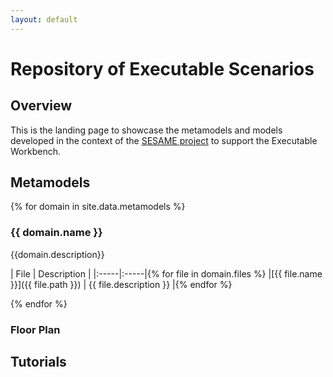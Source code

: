 ```yaml
---
layout: default
---
```


# Repository of Executable Scenarios

## Overview

This is the landing page to showcase the metamodels and models developed in the context of the
[SESAME project](https://www.sesame-project.org/) to support the Executable Workbench.

## Metamodels
{% for domain in site.data.metamodels %}
### {{ domain.name }}

{{domain.description}}

| File | Description |
|:-----|:-----|{% for file in domain.files %}
|[{{ file.name }}]({{ file.path }}) | {{ file.description }} |{% endfor %}

{% endfor %}

### Floor Plan

## Tutorials

